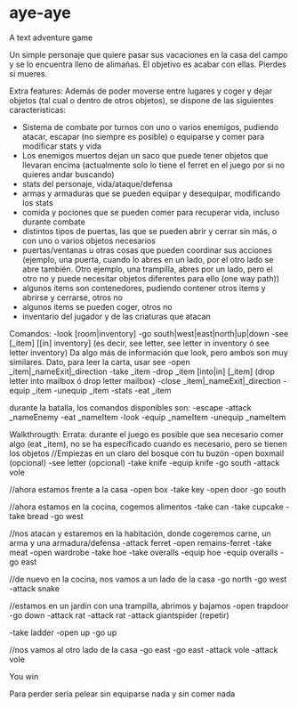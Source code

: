 # aye-aye
A text adventure game

Un simple personaje que quiere pasar sus vacaciones en la casa del campo y se lo encuentra lleno de alimañas. El objetivo es acabar con ellas. Pierdes si mueres.

Extra features:
Además de poder moverse entre lugares y coger y dejar objetos (tal cual o dentro de otros objetos), se dispone de las siguientes caracteristicas:
- Sistema de combate por turnos con uno o varios enemigos, pudiendo atacar, escapar (no siempre es posible) o equiparse y comer para modificar stats y vida
- Los enemigos muertos dejan un saco que puede tener objetos que llevaran encima (actualmente solo lo tiene el ferret en el juego por si no quieres andar buscando)
- stats del personaje, vida/ataque/defensa
- armas y armaduras que se pueden equipar y desequipar, modificando los stats
- comida y pociones que se pueden comer para recuperar vida, incluso durante combate
- distintos tipos de puertas, las que se pueden abrir y cerrar sin más, o con uno o varios objetos necesarios
- puertas/ventanas u otras cosas que pueden coordinar sus acciones (ejemplo, una puerta, cuando lo abres en un lado, por el otro lado se abre también. Otro ejemplo, una trampilla, abres por un lado, pero el otro no y puede necesitar objetos diferentes para ello (one way path))
- algunos items son contenedores, pudiendo contener otros items y abrirse y cerrarse, otros no
- algunos items se pueden coger, otros no
- inventario del jugador y de las criaturas que atacan

Comandos:
-look [room|inventory]
-go south|west|east|north|up|down
-see [_item] [[in] inventory] (es decir, see letter, see letter in inventory ó see letter inventory) Da algo más de información que look, pero ambos son muy similares. Dato, para leer la carta, usar see
-open _item|_nameExit|_direction
-take _item
-drop _item [into|in] [_item] (drop letter into mailbox ó drop letter mailbox) 
-close _item|_nameExit|_direction
-equip _item
-unequip _item
-stats
-eat _item

durante la batalla, los comandos disponibles son:
-escape
-attack _nameEnemy
-eat _nameItem
-look
-equip _nameItem
-unequip _nameItem

Walkthrougth:
Errata: durante el juego es posible que sea necesario comer algo (eat _item), no se ha especificado cuando es necesario, pero se tienen los objetos
//Empiezas en un claro del bosque con tu buzón
-open boxmail (opcional)
-see letter (opcional)
-take knife
-equip knife
-go south
-attack vole

//ahora estamos frente a la casa
-open box
-take key
-open door
-go south

//ahora estamos en la cocina, cogemos alimentos
-take can
-take cupcake
-take bread
-go west

//nos atacan y estaremos en la habitación, donde cogeremos carne, un arma y una armadura/defensa
-attack ferret
-open remains-ferret
-take meat
-open wardrobe
-take hoe
-take overalls
-equip hoe
-equip overalls
-go east

//de nuevo en la cocina, nos vamos a un lado de la casa
-go north
-go west
-attack snake

//estamos en un jardin con una trampilla, abrimos y bajamos
-open trapdoor
-go down
-attack rat
-attack rat
-attack giantspider (repetir)

-take ladder
-open up
-go up

//nos vamos al otro lado de la casa
-go east
-go east
-attack vole
-attack vole

You win

Para perder sería pelear sin equiparse nada y sin comer nada
